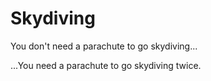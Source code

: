 # Skydiving

You don't need a parachute to go skydiving...

...You need a parachute to go skydiving twice.
